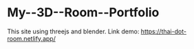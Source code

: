 # My--3D--Room--Portfolio
This site using threejs and blender.
Link demo: https://thai-dot-room.netlify.app/
